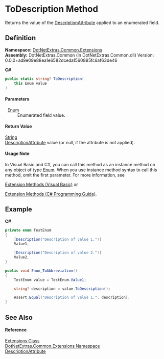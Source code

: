 # ToDescription Method


Returns the value of the <a href="https://learn.microsoft.com/dotnet/api/system.componentmodel.descriptionattribute" target="_blank" rel="noopener noreferrer">DescriptionAttribute</a> applied to an enumerated field.



## Definition
**Namespace:** <a href="9184e3b0-90b9-a3bc-0ea0-71d3642c662f.md">DotNetExtras.Common.Extensions</a>  
**Assembly:** DotNetExtras.Common (in DotNetExtras.Common.dll) Version: 0.0.0+ad9e09e88ea1e6582dceda1560895fc6af63de46

**C#**
``` C#
public static string? ToDescription(
	this Enum value
)
```



#### Parameters
<dl><dt>  <a href="https://learn.microsoft.com/dotnet/api/system.enum" target="_blank" rel="noopener noreferrer">Enum</a></dt><dd>Enumerated field value.</dd></dl>

#### Return Value
<a href="https://learn.microsoft.com/dotnet/api/system.string" target="_blank" rel="noopener noreferrer">String</a>  
<a href="https://learn.microsoft.com/dotnet/api/system.componentmodel.descriptionattribute" target="_blank" rel="noopener noreferrer">DescriptionAttribute</a> value (or null, if the attribute is not applied).

#### Usage Note
In Visual Basic and C#, you can call this method as an instance method on any object of type <a href="https://learn.microsoft.com/dotnet/api/system.enum" target="_blank" rel="noopener noreferrer">Enum</a>. When you use instance method syntax to call this method, omit the first parameter. For more information, see <a href="https://docs.microsoft.com/dotnet/visual-basic/programming-guide/language-features/procedures/extension-methods" target="_blank" rel="noopener noreferrer">

Extension Methods (Visual Basic)</a> or <a href="https://docs.microsoft.com/dotnet/csharp/programming-guide/classes-and-structs/extension-methods" target="_blank" rel="noopener noreferrer">

Extension Methods (C# Programming Guide)</a>.

## Example


**C#**  
``` C#
private enum TestEnum
{
    [Description("Description of value 1.")]
    Value1,

    [Description("Description of value 2.")]
    Value2,
} 

public void Enum_ToAbbreviation()
{
    TestEnum value = TestEnum.Value1;

    string? description = value.ToDescription();

    Assert.Equal("Description of value 1.", description);
}
```


## See Also


#### Reference
<a href="cd9aff4b-4a32-a8a4-5f57-e5fc9dbf4b67.md">Extensions Class</a>  
<a href="9184e3b0-90b9-a3bc-0ea0-71d3642c662f.md">DotNetExtras.Common.Extensions Namespace</a>  
<a href="https://learn.microsoft.com/dotnet/api/system.componentmodel.descriptionattribute" target="_blank" rel="noopener noreferrer">DescriptionAttribute</a>  

